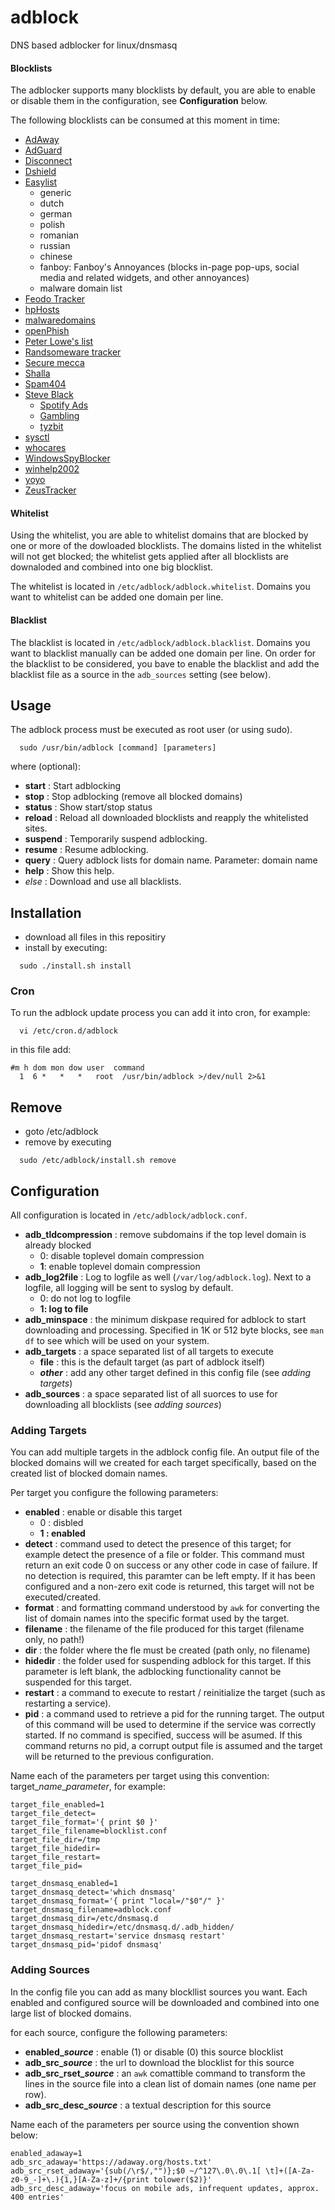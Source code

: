 # adblock
DNS based adblocker for linux/dnsmasq

#### Blocklists
The adblocker supports many blocklists by default, you are able to enable or disable them in the configuration, see **Configuration** below.

The following blocklists can be consumed at this moment in time:
* [AdAway](https://adaway.org/)
* [AdGuard](https://github.com/AdguardTeam/AdguardDNS)
* [Disconnect](https://s3.amazonaws.com/lists.disconnect.me/simple_malvertising.txt)
* [Dshield](https://secure.dshield.org/suspicious_domains.html)
* [Easylist](https://easylist.to/)
  * generic
  * dutch
  * german
  * polish
  * romanian
  * russian
  * chinese
  * fanboy: Fanboy's Annoyances (blocks in-page pop-ups, social media and related widgets, and other annoyances)
  * malware domain list
* [Feodo Tracker](https://feodotracker.abuse.ch/)
* [hpHosts](https://hosts-file.net/)
* [malwaredomains](https://mirror.cedia.org.ec/malwaredomains)
* [openPhish](https://openphish.com)
* [Peter Lowe's list](http://pgl.yoyo.org/adservers/)
* [Randsomeware tracker](https://ransomwaretracker.abuse.ch/)
* [Secure mecca](http://securemecca.com/)
* [Shalla](http://www.shallalist.de)
* [Spam404](https://github.com/Dawsey21/Lists)
* [Steve Black](https://github.com/StevenBlack/hosts)
  * [Spotify Ads](https://github.com/StevenBlack/hosts/tree/master/data/SpotifyAds)
  * [Gambling](https://github.com/StevenBlack/hosts/tree/master/extensions/gambling)
  * [tyzbit](https://github.com/StevenBlack/hosts/tree/master/data/tyzbit)
* [sysctl](http://sysctl.org/cameleon/)
* [whocares](http://someonewhocares.org/hosts)
* [WindowsSpyBlocker](https://github.com/crazy-max/WindowsSpyBlocker/tree/master/data/hosts/win10)
* [winhelp2002](http://winhelp2002.mvps.org/)
* [yoyo](https://pgl.yoyo.org/adservers/)
* [ZeusTracker](https://zeustracker.abuse.ch)


#### Whitelist
Using the whitelist, you are able to whitelist domains that are blocked by one or more of the dowloaded blocklists. The domains listed in the whitelist will not get blocked; the whitelist gets applied after all blocklists are downaloded and combined into one big blocklist.

The whitelist is located in `/etc/adblock/adblock.whitelist`. Domains you want to whitelist can be added one domain per line.

#### Blacklist
The blacklist is located in `/etc/adblock/adblock.blacklist`. Domains you want to blacklist manually can be added one domain per line.
On order for the blacklist to be considered, you bave to enable the blacklist and add the blacklist file as a source in the `adb_sources`  setting (see below).


## Usage
The adblock process must be executed as root user (or using sudo).

`  sudo /usr/bin/adblock [command] [parameters]`

where <command> (optional):
* **start** : Start adblocking
* **stop** : Stop adblocking (remove all blocked domains)
* **status** : Show start/stop status
* **reload** : Reload all downloaded blocklists and reapply the whitelisted sites.
* **suspend** : Temporarily suspend adblocking.
* **resume** : Resume adblocking.
* **query** : Query adblock lists for domain name. Parameter: domain name
* **help** : Show this help.
* _else_ : Download and use all blacklists.

## Installation
* download all files in this repositiry
* install by executing:

`  sudo ./install.sh install`

### Cron
To run the adblock update process you can add it into cron, for example:

`  vi /etc/cron.d/adblock`

in this file add:

```
#m h dom mon dow user  command
  1  6 *   *   *   root  /usr/bin/adblock >/dev/null 2>&1
 ```

## Remove
* goto /etc/adblock
* remove by executing

`  sudo /etc/adblock/install.sh remove`

## Configuration
All configuration is located in `/etc/adblock/adblock.conf`.

* **adb_tldcompression** : remove subdomains if the top level domain is already blocked
  * 0: disable toplevel domain compression
  * **1**: enable toplevel domain compression
* **adb_log2file** : Log to logfile as well (`/var/log/adblock.log`). Next to a logfile, all logging will be sent to syslog by default.
  * 0: do not log to logfile
  * **1: log to file**
* **adb_minspace** : the minimum diskpase required for adblock to start downloading and processing. Specified in 1K or 512 byte blocks, see `man df` to see which will be used on your system.
* **adb_targets** : a space separated list of all targets to execute
  * **file** : this is the default target (as part of adblock itself)
  * **_other_** : add any other target defined in this config file (see _adding targets_)
* **adb_sources** : a space separated list of all suorces to use for downloading all blocklists (see _adding sources_)

### Adding Targets
You can add multiple targets in the adblock config file. An output file of the blocked domains will we created for each target specifically, based on the created list of blocked domain names.

Per target you configure the following parameters:
* **enabled** : enable or disable this target
  * 0 : disbled
  * **1 : enabled**
* **detect** : command used to detect the presence of this target; for example detect the presence of a file or folder. This command must return an exit code 0 on success or any other code in case of failure. If no detection is required, this paramter can be left empty. If it has been configured and a non-zero exit code is returned, this target will not be executed/created.
* **format** : and formatting command understood by `awk` for converting the list of domain names into the specific format used by the target.
* **filename** : the filename of the file produced for this target (filename only, no path!)
* **dir** : the folder where the fle must be created (path only, no filename)
* **hidedir** : the folder used for suspending adblock for this target. If this parameter is left blank, the adblocking functionality cannot be suspended for this target.
* **restart** : a command to execute to restart / reinitialize the target (such as restarting a service).
* **pid** : a command used to retrieve a pid for the running target. The output of this command will be used to determine if the service was correctly started. If no command is specified, success will be asumed. If this command returns no pid, a corrupt output file is assumed and the target will be returned to the previous configuration.

Name each of the parameters per target using this convention: target\__name_\__parameter_, for example:
```
target_file_enabled=1
target_file_detect=
target_file_format='{ print $0 }'
target_file_filename=blocklist.conf
target_file_dir=/tmp
target_file_hidedir=
target_file_restart=
target_file_pid=

target_dnsmasq_enabled=1
target_dnsmasq_detect='which dnsmasq'
target_dnsmasq_format='{ print "local=/"$0"/" }'
target_dnsmasq_filename=adblock.conf
target_dnsmasq_dir=/etc/dnsmasq.d
target_dnsmasq_hidedir=/etc/dnsmasq.d/.adb_hidden/
target_dnsmasq_restart='service dnsmasq restart'
target_dnsmasq_pid='pidof dnsmasq'
```

### Adding Sources
In the config file you can add as many blockllist sources you want.
Each enabled and configured source will be downloaded and combined into one large list of blocked domains.

for each source, configure the following parameters:
* **enabled\__source_** : enable (1) or disable (0) this source blocklist
* **adb\_src\__source_** : the url to download the blocklist for this source
* **adb\_src\_rset\__source_** : an `awk`  comattible command to transform the lines in the source file into a clean list of domain names (one name per row).
* **adb\_src\_desc\__source_** : a textual description for this source


Name each of the parameters per source using the convention shown below:
```
enabled_adaway=1
adb_src_adaway='https://adaway.org/hosts.txt'
adb_src_rset_adaway='{sub(/\r$/,"")};$0 ~/^127\.0\.0\.1[ \t]+([A-Za-z0-9_-]+\.){1,}[A-Za-z]+/{print tolower($2)}'
adb_src_desc_adaway='focus on mobile ads, infrequent updates, approx. 400 entries'

```
